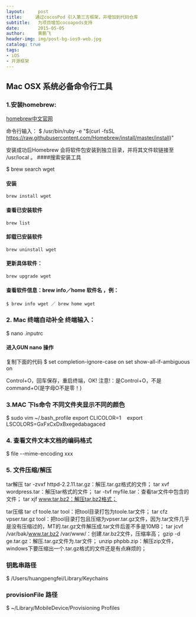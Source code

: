 ```yaml
---
layout:     post
title:     通过cocosPod 引入第三方框架，并增加到代码仓库
subtitle:   为项目增加cocoapods支持
date:       2015-05-05
author:     黄鹏飞
header-img: img/post-bg-ios9-web.jpg
catalog: true
tags:
- iOS
- 开源框架
---
```




## Mac OSX 系统必备命令行工具

### 1.安装homebrew:

[homebrew中文官网](https://brew.sh/index_zh-cn.html)

命令行输入：
$ /usr/bin/ruby -e "$(curl -fsSL https://raw.githubusercontent.com/Homebrew/install/master/install)"

安装成功后Homebrew 会将软件包安装到独立目录，并将其文件软链接至 /usr/local 。
####搜索安装工具

$ brew search wget

#### 安装
	brew install wget
	
#### 查看已安装软件
	brew list
	
#### 卸载已安装软件
	brew uninstall wget

#### 更新具体软件：
	brew upgrade wget
	
#### 查看软件信息：brew info／home 软件名 ，例：
	$ brew info wget ／ brew home wget


### 2. Mac 终端自动补全 终端输入：

$ nano .inputrc
	
#### 进入GUN nano 操作

复制下面的代码
$	set completion-ignore-case on
	set show-all-if-ambiguous on

Control+O，回车保存，重启终端，OK! 
注意!：是Control+O，不是command+O(是字母O不是零！)


### 3.MAC 下ls命令 不同文件夹显示不同的颜色
$ 	sudo vim ~/.bash_profile
	export CLICOLOR=1   	export LSCOLORS=GxFxCxDxBxegedabagaced
	
### 4. 查看文件文本文档的编码格式
$  file --mime-encoding xxx


###  5.  文件压缩/解压

tar解压
tar -zvxf httpd-2.2.11.tar.gz：解压.tar.gz格式的文件；
tar xvf wordpress.tar：解压tar格式的文件；
tar -tvf myfile.tar：查看tar文件中包含的文件；
tar xjf www.tar.bz2：解压tar.bz2格式；

tar压缩
tar cf toole.tar tool：把tool目录打包为toole.tar文件；
tar cfz vpser.tar.gz tool：把tool目录打包且压缩为vpser.tar.gz文件，因为.tar文件几乎是没有压缩过的，MT的.tar.gz文件解压成.tar文件后差不多是10MB；
tar jcvf /var/bak/www.tar.bz2 /var/www/：创建.tar.bz2文件，压缩率高；
gzip -d ge.tar.gz：解压.tar.gz文件为.tar文件；
unzip phpbb.zip：解压zip文件，windows下要压缩出一个.tar.gz格式的文件还是有点麻烦的；


###  钥匙串路径
$ /Users/huangpengfei/Library/Keychains

### provisionFile 路径
$ ~/Library/MobileDevice/Provisioning Profiles


